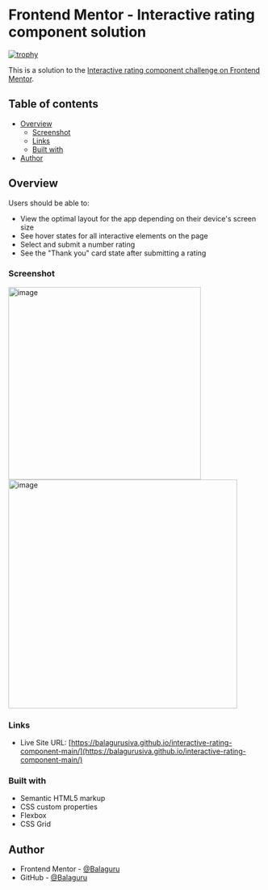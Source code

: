 # Frontend Mentor - Interactive rating component solution

 [![trophy](https://github-profile-trophy.vercel.app/?Balagurusiva=ryo-ma)](https://github.com/ryo-ma/github-profile-trophy)

This is a solution to the [Interactive rating component challenge on Frontend Mentor](https://www.frontendmentor.io/challenges/interactive-rating-component-koxpeBUmI). 

## Table of contents

- [Overview](#overview)
  - [Screenshot](#screenshot)
  - [Links](#links)
  - [Built with](#built-with)
- [Author](#author)

## Overview
Users should be able to:

- View the optimal layout for the app depending on their device's screen size
- See hover states for all interactive elements on the page
- Select and submit a number rating
- See the "Thank you" card state after submitting a rating

### Screenshot

<img width="381" alt="image" src="https://user-images.githubusercontent.com/75660556/179502821-28ba910d-df14-4246-ad49-5e6429160ac4.png">
<img width="453" alt="image" src="https://user-images.githubusercontent.com/75660556/179501305-6d0d4cf8-4a61-4c84-964d-68add8845be4.png">

### Links

- Live Site URL: [https://balagurusiva.github.io/interactive-rating-component-main/](https://balagurusiva.github.io/interactive-rating-component-main/)

### Built with

- Semantic HTML5 markup
- CSS custom properties
- Flexbox
- CSS Grid

## Author

- Frontend Mentor - [@Balaguru](https://www.frontendmentor.io/profile/Balagurusiva)
- GitHub - [@Balaguru](https://www.github.com/Balagurusiva)
